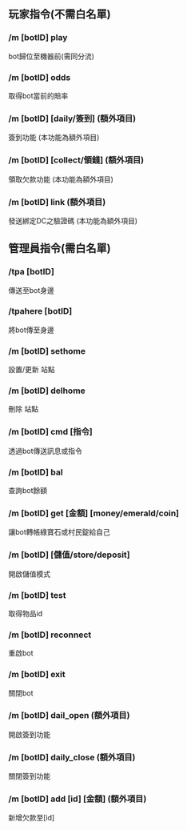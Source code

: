 ## 玩家指令(不需白名單)
### /m \[botID] play
bot歸位至機器前(需同分流)
### /m \[botID] odds
取得bot當前的賠率

### /m \[botID] \[daily/簽到] (額外項目)
簽到功能 (本功能為額外項目)
### /m \[botID] \[collect/領錢] (額外項目)
領取欠款功能 (本功能為額外項目)
### /m \[botID] link (額外項目)
發送綁定DC之驗證碼 (本功能為額外項目)
 

## 管理員指令(需白名單)
### /tpa \[botID]
傳送至bot身邊
### /tpahere \[botID]
將bot傳至身邊
### /m \[botID] sethome
設置/更新 站點
### /m \[botID] delhome
刪除 站點
### /m \[botID] cmd \[指令]
透過bot傳送訊息或指令
### /m \[botID] bal
查詢bot餘額
### /m \[botID] get \[金額] \[money/emerald/coin]
讓bot轉帳綠寶石或村民錠給自己
### /m \[botID] \[儲值/store/deposit]
開啟儲值模式
### /m \[botID] test
取得物品id
### /m \[botID] reconnect
重啟bot
### /m \[botID] exit
關閉bot

### /m \[botID] dail_open (額外項目)
開啟簽到功能
### /m \[botID] daily_close (額外項目)
關閉簽到功能
### /m \[botID] add \[id] \[金額] (額外項目)
新增欠款至\[id]
